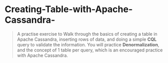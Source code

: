 # Creating-Table-with-Apache-Cassandra-
> A practise exercise to Walk through the basics of creating a table in Apache Cassandra, inserting rows of data, and doing a simple **CQL** query to validate the information. You will practice **Denormalization**, and the concept of 1 table per query, which is an encouraged practice with Apache Cassandra.
